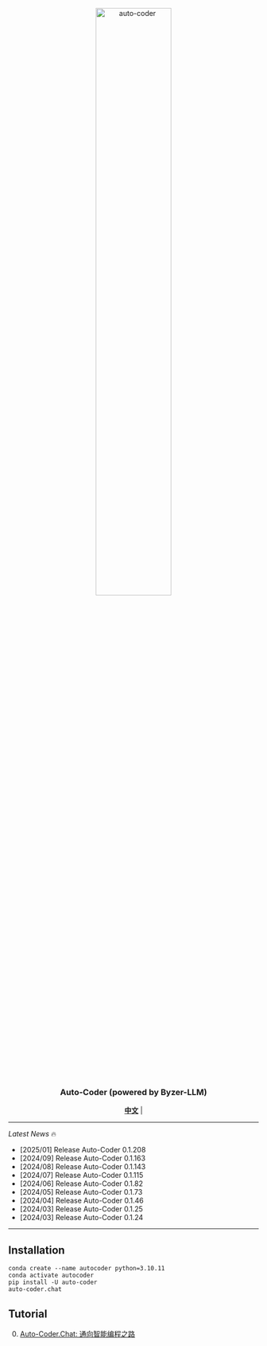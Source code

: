 <p align="center">
  <picture>    
    <img alt="auto-coder" src="./logo/auto-coder.jpeg" width=55%>
  </picture>
</p>

<h3 align="center">
Auto-Coder (powered by Byzer-LLM)
</h3>

<p align="center">
<a href="https://uelng8wukz.feishu.cn/wiki/QIpkwpQo2iSdkwk9nP6cNSPlnPc"><b>中文</b></a> |

</p>

---

*Latest News* 🔥
- [2025/01] Release Auto-Coder 0.1.208
- [2024/09] Release Auto-Coder 0.1.163
- [2024/08] Release Auto-Coder 0.1.143
- [2024/07] Release Auto-Coder 0.1.115
- [2024/06] Release Auto-Coder 0.1.82
- [2024/05] Release Auto-Coder 0.1.73
- [2024/04] Release Auto-Coder 0.1.46
- [2024/03] Release Auto-Coder 0.1.25
- [2024/03] Release Auto-Coder 0.1.24

---

## Installation

```shell
conda create --name autocoder python=3.10.11
conda activate autocoder
pip install -U auto-coder
auto-coder.chat
```

## Tutorial

0. [Auto-Coder.Chat: 通向智能编程之路](https://uelng8wukz.feishu.cn/wiki/QIpkwpQo2iSdkwk9nP6cNSPlnPc)


